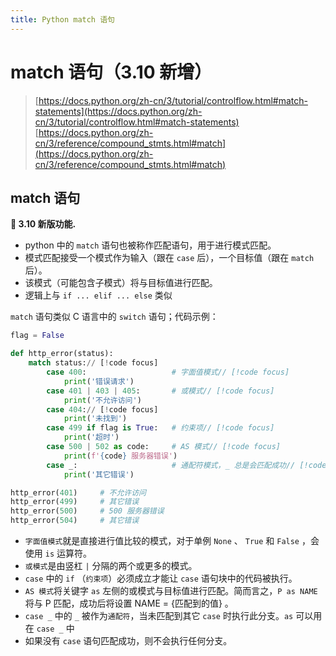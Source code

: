 ```yaml
---
title: Python match 语句
---
```


# match 语句（3.10 新增）

> [https://docs.python.org/zh-cn/3/tutorial/controlflow.html#match-statements](https://docs.python.org/zh-cn/3/tutorial/controlflow.html#match-statements)  
> [https://docs.python.org/zh-cn/3/reference/compound_stmts.html#match](https://docs.python.org/zh-cn/3/reference/compound_stmts.html#match)

## match 语句

**🐍 3.10 新版功能.**

- python 中的 `match` 语句也被称作匹配语句，用于进行模式匹配。  
- 模式匹配接受一个模式作为输入（跟在 `case` 后），一个目标值（跟在 `match` 后）。  
- 该模式（可能包含子模式）将与目标值进行匹配。  
- 逻辑上与 `if ... elif ... else` 类似

`match` 语句类似 C 语言中的 `switch` 语句；代码示例：

```python
flag = False

def http_error(status):
    match status:// [!code focus]
        case 400:                   # 字面值模式// [!code focus]
            print('错误请求')
        case 401 | 403 | 405:       # 或模式// [!code focus]
            print('不允许访问')
        case 404:// [!code focus]
            print('未找到')
        case 499 if flag is True:   # 约束项// [!code focus]
            print('超时')
        case 500 | 502 as code:     # AS 模式// [!code focus]
            print(f'{code} 服务器错误')
        case _:                     # 通配符模式，_ 总是会匹配成功// [!code focus]
            print('其它错误')

http_error(401)     # 不允许访问
http_error(499)     # 其它错误
http_error(500)     # 500 服务器错误
http_error(504)     # 其它错误
```

- `字面值模式`就是直接进行值比较的模式，对于单例 `None` 、 `True` 和 `False` ，会使用 `is` 运算符。
- `或模式`是由竖杠 `|` 分隔的两个或更多的模式。
- `case` 中的 `if` （`约束项`）必须成立才能让 `case` 语句块中的代码被执行。
- `AS 模式`将关键字 `as` 左侧的或模式与目标值进行匹配。简而言之，`P as NAME` 将与 P 匹配，成功后将设置 NAME = {匹配到的值} 。
- `case _` 中的 `_` 被作为`通配符`，当未匹配到其它 `case` 时执行此分支。`as` 可以用在 `case _` 中
- 如果没有 `case` 语句匹配成功，则不会执行任何分支。

